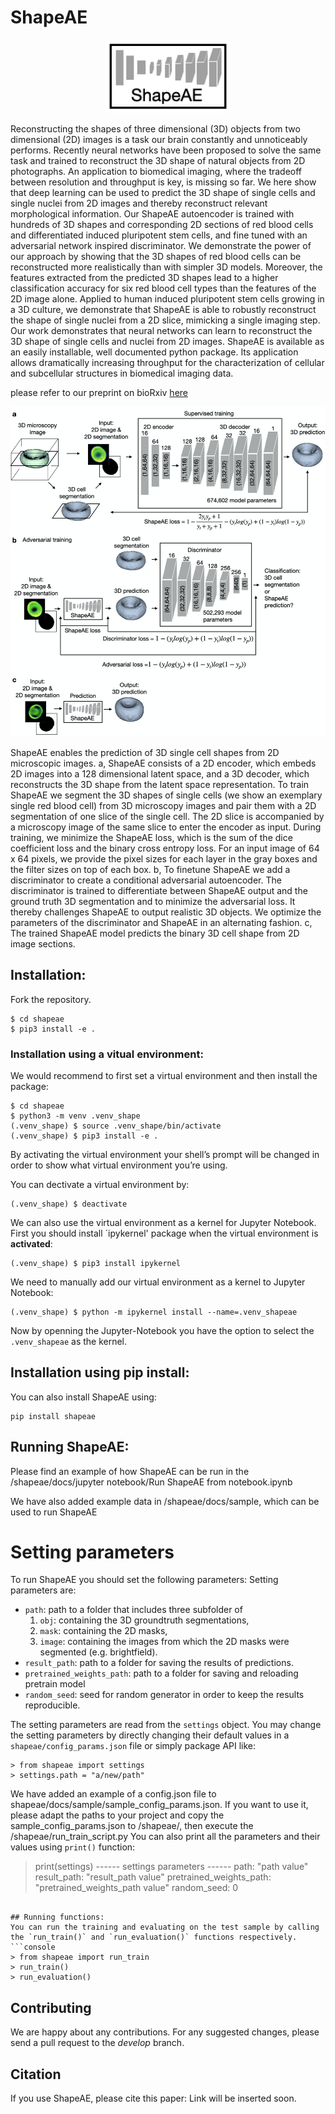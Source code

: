 # ShapeAE
<p align="center">
<img src="ShapeAE_logo.png"  width="200" />
</p>
Reconstructing the shapes of three dimensional (3D) objects from two dimensional (2D) images is a task our brain constantly and unnoticeably performs. Recently neural networks have been proposed to solve the same task and trained to reconstruct the 3D shape of natural objects from 2D photographs. An application to biomedical imaging, where the tradeoff between resolution and throughput is key, is missing so far.
We here show that deep learning can be used to predict the 3D shape of single cells and single nuclei from 2D images and thereby reconstruct relevant morphological information. Our ShapeAE autoencoder is trained with hundreds of 3D shapes and corresponding 2D sections of red blood cells and differentiated induced pluripotent stem cells, and fine tuned with an adversarial network inspired discriminator. We demonstrate the power of our approach by showing that the 3D shapes of red blood cells can be reconstructed more realistically than with simpler 3D models. Moreover, the features extracted from the predicted 3D shapes lead to a higher classification accuracy for six red blood cell types than the features of the 2D image alone. Applied to human induced pluripotent stem cells growing in a 3D culture, we demonstrate that ShapeAE is able to robustly reconstruct the shape of single nuclei from a 2D slice, mimicking a single imaging step. Our work demonstrates that neural networks can learn to reconstruct the 3D shape of single cells and nuclei from 2D images.
ShapeAE is available as an easily installable, well documented python package. Its application allows dramatically increasing throughput for the characterization of cellular and subcellular structures in biomedical imaging data.

please refer to our preprint on bioRxiv 
[here](Link_to_paper.de)


<p align="center">
<img src="ShapeAE_architecture.png"  width="600" />
</p>
ShapeAE enables the prediction of 3D single cell shapes from 2D microscopic images. a, ShapeAE consists of a 2D encoder, which embeds 2D images into a 128 dimensional latent space, and a 3D decoder, which reconstructs the 3D shape from the latent space representation. To train ShapeAE we segment the 3D shapes of single cells (we show an exemplary single red blood cell) from 3D microscopy images and pair them with a 2D segmentation of one slice of the single cell. The 2D slice is accompanied by a microscopy image of the same slice to enter the encoder as input. During training, we minimize the ShapeAE loss, which is the sum of the dice coefficient loss and the binary cross entropy loss. For an input image of 64 x 64 pixels, we provide the pixel sizes for each layer in the gray boxes and the filter sizes on top of each box. b, To finetune ShapeAE we add a discriminator to create a conditional adversarial autoencoder. The discriminator is trained to differentiate between ShapeAE output and the ground truth 3D segmentation and to minimize the adversarial loss. It thereby challenges ShapeAE to output realistic 3D objects. We optimize the parameters of the discriminator and ShapeAE in an alternating fashion. c, The trained ShapeAE model predicts the binary 3D cell shape from 2D image sections.


## Installation:

Fork the repository.

```console
$ cd shapeae
$ pip3 install -e .
```

### Installation using a vitual environment:
We would recommend to first set a virtual environment and then install the package:

```console
$ cd shapeae
$ python3 -m venv .venv_shape
(.venv_shape) $ source .venv_shape/bin/activate
(.venv_shape) $ pip3 install -e .
```
By activating the virtual environment your shell’s prompt will be changed in order to show what virtual environment you’re using.

You can dectivate a virtual environment by:
```console
(.venv_shape) $ deactivate
```

We can also use the virtual environment as a kernel for Jupyter Notebook. First you should install `ipykernel' package when the virtual environment is **activated**:

```console
(.venv_shape) $ pip3 install ipykernel
```

We need to manually add our virtual environment as a kernel to Jupyter Notebook:

```console
(.venv_shape) $ python -m ipykernel install --name=.venv_shapeae
```

Now by openning the Jupyter-Notebook you have the option to select the `.venv_shapeae` as the kernel.

## Installation using pip install:
You can also install ShapeAE using:
```console
pip install shapeae
```

## Running ShapeAE:
Please find an example of how ShapeAE can be run in the /shapeae/docs/jupyter notebook/Run ShapeAE from notebook.ipynb


We have also added example data in /shapeae/docs/sample, which can be used to run ShapeAE
# Setting parameters
To run ShapeAE you should set the following parameters:
Setting parameters are:
- `path`: path to a folder that includes three subfolder of
    1. `obj`: containing the 3D groundtruth segmentations, 
    2. `mask`: containing the 2D masks, 
    3. `image`: containing the images from which the 2D masks were segmented (e.g. brightfield).
- `result_path`: path to a folder for saving the results of predictions.
- `pretrained_weights_path`: path to a folder for saving and reloading pretrain model 
- `random_seed`: seed for random generator in order to keep the results reproducible.

The setting parameters are read from the `settings` object. You may change the setting parameters by directly changing their default values in a `shapeae/config_params.json` file or simply package API like:
```console
> from shapeae import settings
> settings.path = "a/new/path"
```
We have added an example of a config.json file to shapeae/docs/sample/sample_config_params.json. If you want to use it, please adapt the paths to your project and copy the sample_config_params.json to /shapeae/, then execute the /shapeae/run_train_script.py 
You can also print all the parameters and their values using `print()` function:

> print(settings)
------ settings parameters ------
path: "path value"
result_path: "result_path value"
pretrained_weights_path: "pretrained_weights_path value"
random_seed: 0
```

## Running functions:
You can run the training and evaluating on the test sample by calling the `run_train()` and `run_evaluation()` functions respectively.
```console
> from shapeae import run_train
> run_train()
> run_evaluation()
```
## Contributing

We are happy about any contributions. For any suggested changes, please send a pull request to the *develop* branch.

## Citation

If you use ShapeAE, please cite this paper: Link will be inserted soon.


